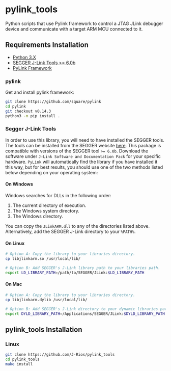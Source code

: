 # pylink_tools

Python scripts that use Pylink framework to control a JTAG JLink debugger
device and communicate with a target ARM MCU connected to it.

## Requirements Installation

- [Python 3.X](https://www.python.org/downloads/)
- [SEGGER J-Link Tools >= 6.0b](https://www.segger.com/downloads/jlink)
- [PyLink Framework](https://github.com/square/pylink)

### pylink

Get and install pylink framework:

```bash
git clone https://github.com/square/pylink
cd pylink
git checkout v0.14.3
python3 -m pip install .
```

### Segger J-Link Tools

In order to use this library, you will need to have installed the SEGGER tools.
The tools can be installed from the SEGGER website
[here](https://www.segger.com/downloads/jlink).  This package is compatible
with versions of the SEGGER tool `>= 6.0b`.  Download the software under
`J-Link Software and Documentation Pack` for your specific hardware.  `PyLink`
will automatically find the library if you have installed it this way, but for
best results, you should use one of the two methods listed below depending on
your operating system:

#### On Windows

Windows searches for DLLs in the following order:

  1. The current directory of execution.
  2. The Windows system directory.
  3. The Windows directory.

You can copy the `JLinkARM.dll` to any of the directories listed above.
Alternatively, add the SEGGER J-Link directory to your `%PATH%`.

#### On Linux

```bash
# Option A: Copy the library to your libraries directory.
cp libjlinkarm.so /usr/local/lib/

# Option B: Add SEGGER's J-Link library path to your libraries path.
export LD_LIBRARY_PATH=/path/to/SEGGER/JLink:$LD_LIBRARY_PATH
```

#### On Mac

```bash
# Option A: Copy the library to your libraries directory.
cp libjlinkarm.dylib /usr/local/lib/

# Option B: Add SEGGER's J-Link directory to your dynamic libraries path.
export DYLD_LIBRARY_PATH=/Applications/SEGGER/JLink:$DYLD_LIBRARY_PATH
```

## pylink_tools Installation

### Linux

```bash
git clone https://github.com/J-Rios/pylink_tools
cd pylink_tools
make install
```
